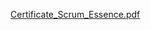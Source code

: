 [Certificate_Scrum_Essence.pdf](https://github.com/PhucDuong-SSS/Scrum/files/5989172/Certificate_Scrum_Essence.pdf)
